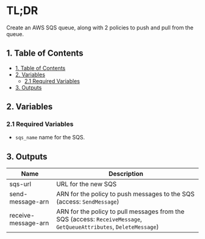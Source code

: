 # TL;DR

Create an AWS SQS queue, along with 2 policies to push and pull from the queue.

## 1. Table of Contents

- [1. Table of Contents](#1-table-of-contents)
- [2. Variables](#2-variables)
  - [2.1 Required Variables](#21-required-variables)
- [3. Outputs](#3-outputs)

## 2. Variables

### 2.1 Required Variables

* `sqs_name` name for the SQS.

## 3. Outputs

| Name | Description |
|------|-------------|
| sqs-url | URL for the new SQS |
| send-message-arn | ARN for the policy to push messages to the SQS (access: `SendMessage`) |
| receive-message-arn | ARN for the policy to pull messages from the SQS (access: `ReceiveMessage`, `GetQueueAttributes`, `DeleteMessage`) |
